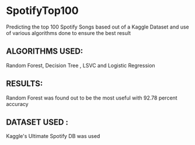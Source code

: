 # SpotifyTop100
Predicting the top 100 Spotify Songs based out of a Kaggle Dataset and use of various algorithms done to ensure the best result 
## ALGORITHMS USED:
Random Forest, Decision Tree , LSVC and Logistic Regression 
## RESULTS:
Random Forest was found out to be the most useful with 92.78 percent accuracy 

## DATASET USED :
Kaggle's Ultimate Spotify DB was used 
